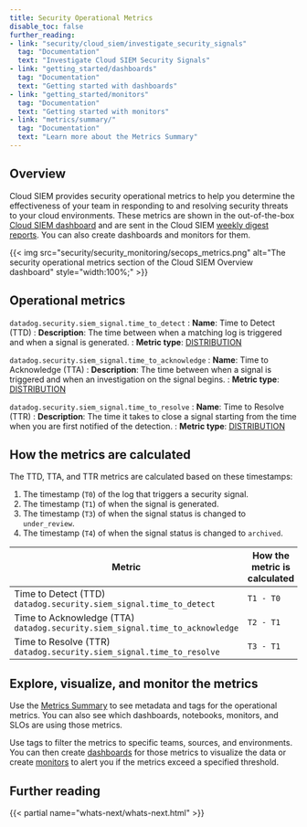 ```yaml
---
title: Security Operational Metrics
disable_toc: false
further_reading:
- link: "security/cloud_siem/investigate_security_signals"
  tag: "Documentation"
  text: "Investigate Cloud SIEM Security Signals"
- link: "getting_started/dashboards"
  tag: "Documentation"
  text: "Getting started with dashboards"
- link: "getting_started/monitors"
  tag: "Documentation"
  text: "Getting started with monitors"
- link: "metrics/summary/"
  tag: "Documentation"
  text: "Learn more about the Metrics Summary"
---
```


## Overview

Cloud SIEM provides security operational metrics to help you determine the effectiveness of your team in responding to and resolving security threats to your cloud environments. These metrics are shown in the out-of-the-box [Cloud SIEM dashboard][1] and are sent in the Cloud SIEM [weekly digest reports][2]. You can also create dashboards and monitors for them.

{{< img src="security/security_monitoring/secops_metrics.png" alt="The security operational metrics section of the Cloud SIEM Overview dashboard" style="width:100%;" >}}

## Operational metrics

`datadog.security.siem_signal.time_to_detect`
: **Name**: Time to Detect (TTD)
: **Description**: The time between when a matching log is triggered and when a signal is generated.
: **Metric type**: [DISTRIBUTION][3]

`datadog.security.siem_signal.time_to_acknowledge`
: **Name**: Time to Acknowledge (TTA)
: **Description**: The time between when a signal is triggered and when an investigation on the signal begins.
: **Metric type**: [DISTRIBUTION][3]

`datadog.security.siem_signal.time_to_resolve`
: **Name**: Time to Resolve (TTR)
: **Description**: The time it takes to close a signal starting from the time when you are first notified of the detection.
: **Metric type**: [DISTRIBUTION][3]

## How the metrics are calculated

The TTD, TTA, and TTR metrics are calculated based on these timestamps:

1. The timestamp (`T0`) of the log that triggers a security signal.
1. The timestamp (`T1`) of when the signal is generated.
1. The timestamp (`T3`) of when the signal status is changed to `under_review`.
1. The timestamp (`T4`) of when the signal status is changed to `archived`.

| Metric                                                                                | How the metric is calculated |
| ------------------------------------------------------------------------------------- | ---------------------------- |
| Time to Detect (TTD)<br>`datadog.security.siem_signal.time_to_detect`           | `T1 - T0`                    |
| Time to Acknowledge (TTA)<br>`datadog.security.siem_signal.time_to_acknowledge` | `T2 - T1`                    |
| Time to Resolve (TTR)<br>`datadog.security.siem_signal.time_to_resolve`         | `T3 - T1`                    |

## Explore, visualize, and monitor the metrics

Use the [Metrics Summary][3] to see metadata and tags for the operational metrics. You can also see which dashboards, notebooks, monitors, and SLOs are using those metrics.

Use tags to filter the metrics to specific teams, sources, and environments. You can then create [dashboards][5] for those metrics to visualize the data or create [monitors][6] to alert you if the metrics exceed a specified threshold.

## Further reading

{{< partial name="whats-next/whats-next.html" >}}

[1]: https://app.datadoghq.com/dash/integration/30378/cloud-siem-overview
[2]: https://app.datadoghq.com/security/configuration/reports
[3]: /metrics/types/?tab=distribution#metric-types
[4]: https://app.datadoghq.com/metric/summary?filter=datadog.security.siem&window=604800
[5]: /getting_started/dashboards/
[6]: /getting_started/monitors/
